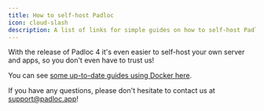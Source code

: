 ```yaml
---
title: How to self-host Padloc
icon: cloud-slash
description: A list of links for simple guides on how to self-host Padloc.
---
```


With the release of Padloc 4 it's even easier to self-host your own server and
apps, so you don't even have to trust us!

You can see
[some up-to-date guides using Docker here](https://github.com/padloc/padloc/tree/main/docs/examples/hosting/docker).

If you have any questions, please don't hesitate to contact us at
[support@padloc.app](mailto:support@padloc.app)!

